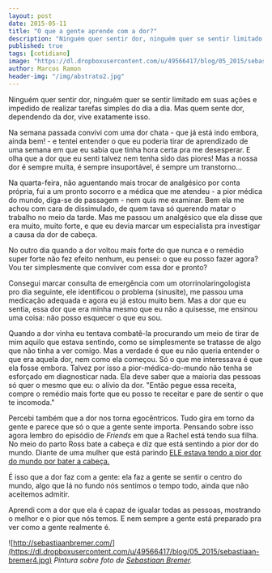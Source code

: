 ```yaml
---
layout: post
date: 2015-05-11
title: "O que a gente aprende com a dor?"
description: "Ninguém quer sentir dor, ninguém quer se sentir limitado em suas ações e impedido de realizar tarefas simples do dia a dia. Mas quem sente dor, dependendo da dor, vive exatamente isso."
published: true
tags: [cotidiano]
image: "https://dl.dropboxusercontent.com/u/49566417/blog/05_2015/sebastiaan-bremer4.jp"
author: Marcos Ramon
header-img: "/img/abstrato2.jpg"
---
```


Ninguém quer sentir dor, ninguém quer se sentir limitado em suas ações e impedido de realizar tarefas simples do dia a dia. Mas quem sente dor, dependendo da dor, vive exatamente isso. 

Na semana passada convivi com uma dor chata - que já está indo embora, ainda bem! - e tentei entender o que eu poderia tirar de aprendizado de uma semana em que eu sabia que tinha hora certa pra me desesperar. E olha que a dor que eu senti talvez nem tenha sido das piores! Mas a nossa dor é sempre muita, é sempre insuportável, é sempre um transtorno...

Na quarta-feira, não aguentando mais trocar de analgésico por conta própria, fui a um pronto socorro e a médica que me atendeu - a pior médica do mundo, diga-se de passagem - nem quis me examinar. Bem ela me achou com cara de dissimulado, de quem tava só querendo matar o trabalho no meio da tarde. Mas me passou um analgésico que ela disse que era muito, muito forte, e que eu devia marcar um especialista pra investigar a causa da dor de cabeça.

No outro dia quando a dor voltou mais forte do que nunca e o remédio super forte não fez efeito nenhum, eu pensei: o que eu posso fazer agora? Vou ter simplesmente que conviver com essa dor e pronto?

Consegui marcar consulta de emergência com um otorrinolaringologista pro dia seguinte, ele identificou o problema (sinusite), me passou uma medicação adequada e agora eu já estou muito bem. Mas a dor que eu sentia, essa dor que era minha mesmo que eu não a quisesse, me ensinou uma coisa: não posso esquecer o que eu sou.

Quando a dor vinha eu tentava combatê-la procurando um meio de tirar de mim aquilo que estava sentindo, como se simplesmente se tratasse de algo que não tinha a ver comigo. Mas a verdade é que eu não queria entender o que era aquela dor, nem como ela começou. Só o que me interessava é que ela fosse embora. Talvez por isso a pior-médica-do-mundo não tenha se esforçado em diagnosticar nada. Ela deve saber que a maioria das pessoas só quer o mesmo que eu: o alívio da dor. "Então pegue essa receita, compre o remédio mais forte que eu posso te receitar e pare de sentir o que te incomoda."

Percebi também que a dor nos torna egocêntricos. Tudo gira em torno da gente e parece que só o que a gente sente importa. Pensando sobre isso agora lembro do episódio de *Friends* em que a Rachel está tendo sua filha. No meio do parto Ross bate a cabeça e diz que está sentindo a pior dor do mundo. Diante de uma mulher que está parindo <a href="https://youtu.be/ej95GnS2aVA?t=51s" target="_blank">ELE estava tendo a pior dor do mundo por bater a cabeça.</a>

É isso que a dor faz com a gente: ela faz a gente se sentir o centro do mundo, algo que lá no fundo nós sentimos o tempo todo, ainda que não aceitemos admitir.

Aprendi com a dor que ela é capaz de igualar todas as pessoas, mostrando o melhor e o pior que nós temos. E nem sempre a gente está preparado pra ver como a gente realmente é.

![http://sebastiaanbremer.com/](https://dl.dropboxusercontent.com/u/49566417/blog/05_2015/sebastiaan-bremer4.jpg)
*Pintura sobre foto de <a href="http://sebastiaanbremer.com/" target="_blank">Sebastiaan Bremer</a>.*
